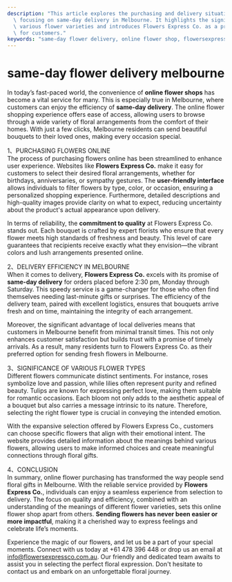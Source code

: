 ```yaml
---
description: "This article explores the purchasing and delivery situation of online flower shops,\
  \ focusing on same-day delivery in Melbourne. It highlights the significance of\
  \ various flower varieties and introduces Flowers Express Co. as a preferred choice\
  \ for customers."
keywords: "same-day flower delivery, online flower shop, flowersexpressco,send-fresh-flowers-in-melbourne"
---
```

# same-day flower delivery melbourne

In today’s fast-paced world, the convenience of **online flower shops** has become a vital service for many. This is especially true in Melbourne, where customers can enjoy the efficiency of **same-day delivery**. The online flower shopping experience offers ease of access, allowing users to browse through a wide variety of floral arrangements from the comfort of their homes. With just a few clicks, Melbourne residents can send beautiful bouquets to their loved ones, making every occasion special.

1、PURCHASING FLOWERS ONLINE  
The process of purchasing flowers online has been streamlined to enhance user experience. Websites like **Flowers Express Co.** make it easy for customers to select their desired floral arrangements, whether for birthdays, anniversaries, or sympathy gestures. The **user-friendly interface** allows individuals to filter flowers by type, color, or occasion, ensuring a personalized shopping experience. Furthermore, detailed descriptions and high-quality images provide clarity on what to expect, reducing uncertainty about the product's actual appearance upon delivery.

In terms of reliability, the **commitment to quality** at Flowers Express Co. stands out. Each bouquet is crafted by expert florists who ensure that every flower meets high standards of freshness and beauty. This level of care guarantees that recipients receive exactly what they envision—the vibrant colors and lush arrangements presented online.

2、DELIVERY EFFICIENCY IN MELBOURNE  
When it comes to delivery, **Flowers Express Co.** excels with its promise of **same-day delivery** for orders placed before 2:30 pm, Monday through Saturday. This speedy service is a game-changer for those who often find themselves needing last-minute gifts or surprises. The efficiency of the delivery team, paired with excellent logistics, ensures that bouquets arrive fresh and on time, maintaining the integrity of each arrangement.

Moreover, the significant advantage of local deliveries means that customers in Melbourne benefit from minimal transit times. This not only enhances customer satisfaction but builds trust with a promise of timely arrivals. As a result, many residents turn to Flowers Express Co. as their preferred option for sending fresh flowers in Melbourne.

3、SIGNIFICANCE OF VARIOUS FLOWER TYPES   
Different flowers communicate distinct sentiments. For instance, roses symbolize love and passion, while lilies often represent purity and refined beauty. Tulips are known for expressing perfect love, making them suitable for romantic occasions. Each bloom not only adds to the aesthetic appeal of a bouquet but also carries a message intrinsic to its nature. Therefore, selecting the right flower type is crucial in conveying the intended emotion. 

With the expansive selection offered by Flowers Express Co., customers can choose specific flowers that align with their emotional intent. The website provides detailed information about the meanings behind various flowers, allowing users to make informed choices and create meaningful connections through floral gifts.

4、CONCLUSION  
In summary, online flower purchasing has transformed the way people send floral gifts in Melbourne. With the reliable service provided by **Flowers Express Co.**, individuals can enjoy a seamless experience from selection to delivery. The focus on quality and efficiency, combined with an understanding of the meanings of different flower varieties, sets this online flower shop apart from others. **Sending flowers has never been easier or more impactful**, making it a cherished way to express feelings and celebrate life’s moments.

Experience the magic of our flowers, and let us be a part of your special moments. Connect with us today at +61 478 396 448 or drop us an email at info@flowersexpressco.com.au. Our friendly and dedicated team awaits to assist you in selecting the perfect floral expression. Don't hesitate to contact us and embark on an unforgettable floral journey.
